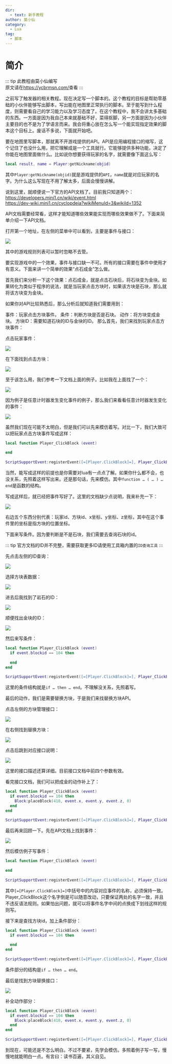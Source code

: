 ```yaml
---
dir:
  - text: 新手教程
author: 莫小仙
category:
  - Lua
tag:
  - 脚本
---
```


# 简介

::: tip
此教程由莫小仙编写  
原文请在<https://ycbrmsn.com/>查看
:::

之前写了触发器的相关教程。现在决定写一个脚本的。这个教程的目标是帮助零基础的小伙伴能够写出脚本，写出能在地图里正常执行的脚本。至于能写到什么程度，则需要看自己的学习能力以及学习态度了。在这个教程中，我不会讲太多基础的东西。一方面是因为我自己本来就基础不好，菜得抠脚，另一方面是因为小伙伴主要目的也不是为了学语言而来。我会将重心放在怎么写一个能实现指定效果的脚本这个目标上。废话不多说，下面就开始吧。

要在地图里写脚本，那就离不开游戏提供的API。API是应用编程接口的缩写，这个记住了也没什么用，把它理解成是一个工具就行。它能够提供多种功能，决定了你能在地图里面做什么。比如说你想要获得玩家的名字，就需要像下面这么写：

``` lua
local result, name = Player:getNickname(objid)
```

其中`Player:getNickname(objid)`就是游戏提供的`API`，`name`就是对应玩家的名字。为什么这么写现在不用了解太多，后面会慢慢讲解。

说到这里，就顺便说一下官方的API文档了。目前我只知道两个：  
<https://developers.mini1.cn/wiki/event.html>  
<https://dev-wiki.mini1.cn/cyclopdeia?wikiMenuId=3&wikiId=1352>

API文档需要经常看，这样才能知道哪些效果能实现而哪些效果做不了。下面来简单介绍一下API文档。

打开第一个地址，在左侧的菜单中可以看到，主要是事件与接口：

![](https://s2.loli.net/2023/02/25/jLnyWFPlVu1hmJw.png)

其中的游戏规则列表可以暂时忽略不去管。

要实现游戏中的一个效果，事件与接口缺一不可。所有的接口需要在事件中使用才有意义。下面来讲一个简单的效果“点石成金”怎么做。

首先我们来分析一下这个效果：点石成金，就是点击石块后，将石块变为金块。如果转化为类似于程序的说法，就是当玩家点击方块时，如果该方块是石块，那么就将该方块变为金块。

如果你对API比较熟悉后，那么分析后就知道我们需要用到：

事件：玩家点击方块事件。
条件：判断方块是否是石块。
动作：将方块变成金块。
方块ID：需要知道石块的ID与金块的ID。
那么首先，我们来找到玩家点击方块事件：

点击玩家事件：

![](https://s2.loli.net/2023/02/25/jNunMWFBLSreJ83.png)

在下面找到点击方块：

![](https://s2.loli.net/2023/02/25/MOlbnAKe2Q5mFqG.png)

至于该怎么用，我们参考一下文档上面的例子。比如我在上面找了一个：

![](https://s2.loli.net/2023/02/25/rVBGctgUhbDioTn.png)

因为例子是任意计时器发生变化事件的例子，那么我们来看看任意计时器发生变化的事件：

![](https://s2.loli.net/2023/02/25/kftrIKozQDuSZsw.png)

虽然我们现在可能不太明白，但是我们可以先来模仿着写。对比一下，我们大致可以把玩家点击方块事件写成这样：

```lua
local function Player_ClickBlock (event)
  
end
 
ScriptSupportEvent:registerEvent([=[Player.ClickBlock]=], Player_ClickBlock)
```

当然，能写成这样的前提也是你需要对lua有一点点了解。如果你什么都不会，也没关系，先照着这样写出来。还是那句话，先来模仿。其中`function … ( … ) … end`是函数的结构。

写成这样后，就已经把事件写好了。这里的文档缺少点说明，我来补充一下：

![](https://s2.loli.net/2023/02/25/hL1cMGAqzPKCeSD.png)

右边五个东西分别代表：玩家id、方块id、x坐标、y坐标、z坐标，其中在这个事件里的坐标是指方块的位置坐标。

下面来写条件。因为要判断是不是石块，我们需要去查询石块的id。

::: tip
官方文档的ID并不完整，需要获取更多ID请使用工具箱内置的`ID查询工具`
:::

先点击左侧的ID查询：

![](https://s2.loli.net/2023/02/25/m4k3OzYjwqAJ5Mc.png)

选择方块表数据：

![](https://s2.loli.net/2023/02/25/DrbmlXgWe6wat1M.png)

进去后我找到了岩石的ID：

![](https://s2.loli.net/2023/02/25/R7LpN4zTsmFukVb.png)

顺便找出金块的ID：

![](https://s2.loli.net/2023/02/25/9UhFIjGJSikXscl.png)

然后来写条件：

```lua
local function Player_ClickBlock (event)
  if event.blockid == 104 then
    
  end
end
 
ScriptSupportEvent:registerEvent([=[Player.ClickBlock]=], Player_ClickBlock)
```

这里的条件结构就是`if … then … end`。不理解没关系，先照着写。

最后的动作，我们是需要替换方块，于是我们来找替换方块API。

点击左侧的方块管理接口：

![](https://s2.loli.net/2023/02/25/7l9b5xcHTrgqvXV.png)

在右侧找到替换方块：

![](https://s2.loli.net/2023/02/25/aIXuj19NYiqkUOn.png)

点击后跳到对应接口说明：

![](https://s2.loli.net/2023/02/25/4E51Xdu8Mg9mQlC.png)

这里的接口描述还算详细。目前接口文档中前四个参数有效。

看完接口文档，我们可以把成金的动作补上了：

```lua
local function Player_ClickBlock (event)
  if event.blockid == 104 then
    Block:placeBlock(410, event.x, event.y, event.z, 0)
  end
end
 
ScriptSupportEvent:registerEvent([=[Player.ClickBlock]=], Player_ClickBlock)
```

最后再来回顾一下。先在API文档上找到事件：

![](https://s2.loli.net/2023/02/25/hL1cMGAqzPKCeSD.png)

然后模仿例子写事件：

```lua
local function Player_ClickBlock (event)
  
end
 
ScriptSupportEvent:registerEvent([=[Player.ClickBlock]=], Player_ClickBlock)
```

其中`[=[Player.ClickBlock]=]`中括号中的内容对应事件的名称，必须保持一致。Player_ClickBlock这个名字倒是可以随意改动，只要保证两处的名字一致，并且不违反语法规则。如果怕出问题，就可以将事件名字中间的点换成下划线这样的规则写。

接下来是查找方块id，加上条件部分：

```lua
local function Player_ClickBlock (event)
  if event.blockid == 104 then
    
  end
end
 
ScriptSupportEvent:registerEvent([=[Player.ClickBlock]=], Player_ClickBlock)
```

条件部分的结构是`if … then … end`。

最后是找到方块替换接口：

![](https://s2.loli.net/2023/02/25/nNfHUG6Syqd1vCe.png)

补全动作部分：

```lua
local function Player_ClickBlock (event)
  if event.blockid == 104 then
    Block:placeBlock(410, event.x, event.y, event.z, 0)
  end
end
 
ScriptSupportEvent:registerEvent([=[Player.ClickBlock]=], Player_ClickBlock)
```

到现在，可能还是不怎么明白。不过不要紧，先学会模仿。多照着例子写一写，慢慢地就能明白一点。有言曰：读书百遍，其义自见。